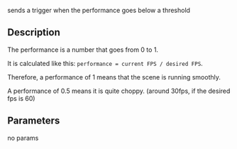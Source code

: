 sends a trigger when the performance goes below a threshold


## Description


The performance is a number that goes from 0 to 1.

It is calculated like this: `performance = current FPS / desired FPS`.

Therefore, a performance of 1 means that the scene is running smoothly.

A performance of 0.5 means it is quite choppy. (around 30fps, if the desired fps is 60)



## Parameters
no params